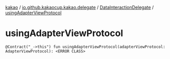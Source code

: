 [kakao](../../index.md) / [io.github.kakaocup.kakao.delegate](../index.md) / [DataInteractionDelegate](index.md) / [usingAdapterViewProtocol](./using-adapter-view-protocol.md)

# usingAdapterViewProtocol

`@Contract("_->this") fun usingAdapterViewProtocol(adapterViewProtocol: AdapterViewProtocol): <ERROR CLASS>`